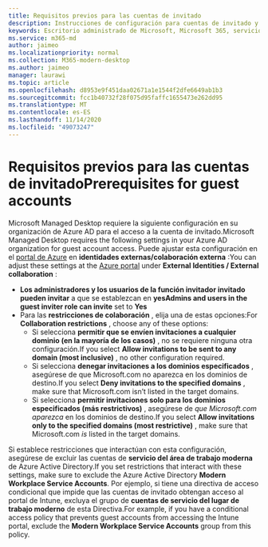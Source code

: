 ```yaml
---
title: Requisitos previos para las cuentas de invitado
description: Instrucciones de configuración para cuentas de invitado y cómo ajustarlas
keywords: Escritorio administrado de Microsoft, Microsoft 365, servicio, documentación
ms.service: m365-md
author: jaimeo
ms.localizationpriority: normal
ms.collection: M365-modern-desktop
ms.author: jaimeo
manager: laurawi
ms.topic: article
ms.openlocfilehash: d8953e9f451daa02671a1e1544f2dfe6649ab1b3
ms.sourcegitcommit: fcc1b40732f28f075d95faffc1655473e262dd95
ms.translationtype: MT
ms.contentlocale: es-ES
ms.lasthandoff: 11/14/2020
ms.locfileid: "49073247"
---
```

# <a name="prerequisites-for-guest-accounts"></a><span data-ttu-id="cd010-104">Requisitos previos para las cuentas de invitado</span><span class="sxs-lookup"><span data-stu-id="cd010-104">Prerequisites for guest accounts</span></span>

<span data-ttu-id="cd010-105">Microsoft Managed Desktop requiere la siguiente configuración en su organización de Azure AD para el acceso a la cuenta de invitado.</span><span class="sxs-lookup"><span data-stu-id="cd010-105">Microsoft Managed Desktop requires the following settings in your Azure AD organization for guest account access.</span></span> <span data-ttu-id="cd010-106">Puede ajustar esta configuración en el [portal de Azure](https://portal.azure.com) en **identidades externas/colaboración externa** :</span><span class="sxs-lookup"><span data-stu-id="cd010-106">You can adjust these settings at the [Azure portal](https://portal.azure.com) under **External Identities / External collaboration** :</span></span>

-   <span data-ttu-id="cd010-107">**Los administradores y los usuarios de la función invitador invitado pueden invitar** a que se establezcan en **yes**</span><span class="sxs-lookup"><span data-stu-id="cd010-107">**Admins and users in the guest inviter role can invite** set to **Yes**</span></span>
-   <span data-ttu-id="cd010-108">Para las **restricciones de colaboración** , elija una de estas opciones:</span><span class="sxs-lookup"><span data-stu-id="cd010-108">For **Collaboration restrictions** , choose any of these options:</span></span>
    -   <span data-ttu-id="cd010-109">Si selecciona **permitir que se envíen invitaciones a cualquier dominio (en la mayoría de los casos)** , no se requiere ninguna otra configuración.</span><span class="sxs-lookup"><span data-stu-id="cd010-109">If you select **Allow invitations to be sent to any domain (most inclusive)** , no other configuration required.</span></span>
    -   <span data-ttu-id="cd010-110">Si selecciona **denegar invitaciones a los dominios especificados** , asegúrese de que Microsoft.com no aparezca en los dominios de destino.</span><span class="sxs-lookup"><span data-stu-id="cd010-110">If you select **Deny invitations to the specified domains** , make sure that Microsoft.com isn’t listed in the target domains.</span></span>
    -   <span data-ttu-id="cd010-111">Si selecciona **permitir invitaciones solo para los dominios especificados (más restrictivos)** , asegúrese de *que Microsoft.com aparezca* en los dominios de destino.</span><span class="sxs-lookup"><span data-stu-id="cd010-111">If you select **Allow invitations only to the specified domains (most restrictive)** , make sure that Microsoft.com *is* listed in the target domains.</span></span>

<span data-ttu-id="cd010-112">Si establece restricciones que interactúan con esta configuración, asegúrese de excluir las cuentas de **servicio del área de trabajo moderna** de Azure Active Directory.</span><span class="sxs-lookup"><span data-stu-id="cd010-112">If you set restrictions that interact with these settings, make sure to exclude the Azure Active Directory **Modern Workplace Service Accounts**.</span></span> <span data-ttu-id="cd010-113">Por ejemplo, si tiene una directiva de acceso condicional que impide que las cuentas de invitado obtengan acceso al portal de Intune, excluya el grupo de **cuentas de servicio del lugar de trabajo moderno** de esta Directiva.</span><span class="sxs-lookup"><span data-stu-id="cd010-113">For example, if you have a conditional access policy that prevents guest accounts from accessing the Intune portal, exclude the **Modern Workplace Service Accounts** group from this policy.</span></span>

